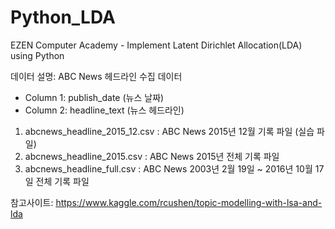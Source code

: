 # Python_LDA
EZEN Computer Academy - Implement Latent Dirichlet Allocation(LDA) using Python

데이터 설명:
ABC News 헤드라인 수집 데이터
- Column 1: publish_date (뉴스 날짜)
- Column 2: headline_text (뉴스 헤드라인)

1. abcnews_headline_2015_12.csv : ABC News 2015년 12월 기록 파일 (실습 파일)
2. abcnews_headline_2015.csv : ABC News 2015년 전체 기록 파일
3. abcnews_headline_full.csv : ABC News 2003년 2월 19일 ~ 2016년 10월 17일 전체 기록 파일

참고사이트: https://www.kaggle.com/rcushen/topic-modelling-with-lsa-and-lda
